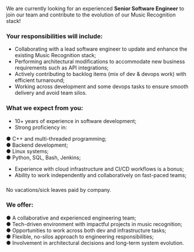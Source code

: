 We are currently looking for an experienced **Senior Software Engineer** to
join our team and contribute to the evolution of our Music Recognition stack!

###

### Your responsibilities will include:

  * Collaborating with a lead software engineer to update and enhance the existing Music Recognition stack;
  * Performing architectural modifications to accommodate new business requirements such as API integrations;
  * Actively contributing to backlog items (mix of dev & devops work) with efficient turnaround;
  * Working across development and some devops tasks to ensure smooth delivery and avoid team silos.

###

### What we expect from you:

  * 10+ years of experience in software development;
  * Strong proficiency in:  
  
● C++ and multi-threaded programming;  
● Backend development;  
● Linux systems;  
● Python, SQL, Bash, Jenkins;

  * Experience with cloud infrastructure and CI/CD workflows is a bonus;
  * Ability to work independently and collaboratively on fast-paced teams;

###

No vacations/sick leaves paid by company.  
  

### We offer:

● A collaborative and experienced engineering team;  
● Tech-driven environment with impactful projects in music recognition;  
● Opportunities to work across both dev and infrastructure tasks;  
● Flexible, no-silos approach to engineering responsibilities;  
● Involvement in architectural decisions and long-term system evolution.